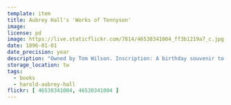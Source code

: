 ```yaml
---
template: item
title: Aubrey Hall's 'Works of Tennyson'
image: 
license: pd
image: https://live.staticflickr.com/7814/46530341004_ff3b1219a7_c.jpg
date: 1896-01-01
date_precision: year
description: "Owned by Tom Wilson. Inscription: A birthday souvenir to H. Aubrey Hall from his dearest admirer 'Jay'. May 20th 1896."
storage_location: tw
tags:
  - books
  - harold-aubrey-hall
flickr: [ 46530341004, 46530341004 ]
---
```

